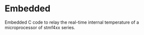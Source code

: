# Embedded
Embedded C code to relay the real-time internal temperature of a microprocessor of stmf4xx series.
